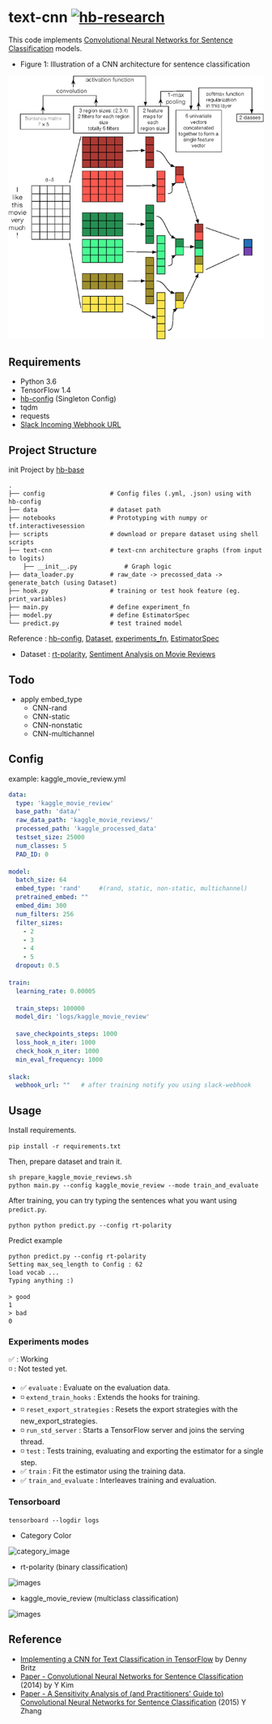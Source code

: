 # text-cnn [![hb-research](https://img.shields.io/badge/hb--research-experiment-green.svg?style=flat&colorA=448C57&colorB=555555)](https://github.com/hb-research)

This code implements [Convolutional Neural Networks for Sentence Classification](http://arxiv.org/abs/1408.5882) models.

- Figure 1: Illustration of a CNN architecture for sentence classification

![figure-1](images/figure-1.png)


## Requirements

- Python 3.6
- TensorFlow 1.4
- [hb-config](https://github.com/hb-research/hb-config) (Singleton Config)
- tqdm
- requests
- [Slack Incoming Webhook URL](https://my.slack.com/services/new/incoming-webhook/)

## Project Structure

init Project by [hb-base](https://github.com/hb-research/hb-base)

    .
    ├── config                  # Config files (.yml, .json) using with hb-config
    ├── data                    # dataset path
    ├── notebooks               # Prototyping with numpy or tf.interactivesession
    ├── scripts                 # download or prepare dataset using shell scripts
    ├── text-cnn                # text-cnn architecture graphs (from input to logits)
        ├── __init__.py             # Graph logic
    ├── data_loader.py          # raw_date -> precossed_data -> generate_batch (using Dataset)
    ├── hook.py                 # training or test hook feature (eg. print_variables)
    ├── main.py                 # define experiment_fn
    ├── model.py                # define EstimatorSpec
    └── predict.py              # test trained model       

Reference : [hb-config](https://github.com/hb-research/hb-config), [Dataset](https://www.tensorflow.org/api_docs/python/tf/data/Dataset#from_generator), [experiments_fn](https://www.tensorflow.org/api_docs/python/tf/contrib/learn/Experiment), [EstimatorSpec](https://www.tensorflow.org/api_docs/python/tf/estimator/EstimatorSpec)

- Dataset : [rt-polarity](https://github.com/yoonkim/CNN_sentence), [Sentiment Analysis on Movie Reviews](https://www.kaggle.com/c/sentiment-analysis-on-movie-reviews/data)

## Todo

- apply embed_type 
	- CNN-rand
	- CNN-static
	- CNN-nonstatic
	- CNN-multichannel

## Config

example: kaggle\_movie\_review.yml

```yml
data:
  type: 'kaggle_movie_review'
  base_path: 'data/'
  raw_data_path: 'kaggle_movie_reviews/'
  processed_path: 'kaggle_processed_data'
  testset_size: 25000
  num_classes: 5
  PAD_ID: 0

model:
  batch_size: 64
  embed_type: 'rand'     #(rand, static, non-static, multichannel)
  pretrained_embed: "" 
  embed_dim: 300
  num_filters: 256
  filter_sizes:
    - 2
    - 3
    - 4
    - 5
  dropout: 0.5

train:
  learning_rate: 0.00005
  
  train_steps: 100000
  model_dir: 'logs/kaggle_movie_review'
  
  save_checkpoints_steps: 1000
  loss_hook_n_iter: 1000
  check_hook_n_iter: 1000
  min_eval_frequency: 1000
  
slack:
  webhook_url: ""   # after training notify you using slack-webhook
```


## Usage

Install requirements.

```pip install -r requirements.txt```

Then, prepare dataset and train it.

```
sh prepare_kaggle_movie_reviews.sh
python main.py --config kaggle_movie_review --mode train_and_evaluate
```

After training, you can try typing the sentences what you want using `predict.py`.

```python python predict.py --config rt-polarity```

Predict example

```
python predict.py --config rt-polarity
Setting max_seq_length to Config : 62
load vocab ...
Typing anything :)

> good
1
> bad
0
```

### Experiments modes

:white_check_mark: : Working  
:white_medium_small_square: : Not tested yet.

- :white_check_mark: `evaluate` : Evaluate on the evaluation data.
- :white_medium_small_square: `extend_train_hooks` : Extends the hooks for training.
- :white_medium_small_square: `reset_export_strategies` : Resets the export strategies with the new_export_strategies.
- :white_medium_small_square: `run_std_server` : Starts a TensorFlow server and joins the serving thread.
- :white_medium_small_square: `test` : Tests training, evaluating and exporting the estimator for a single step.
- :white_check_mark: `train` : Fit the estimator using the training data.
- :white_check_mark: `train_and_evaluate` : Interleaves training and evaluation.


### Tensorboard

```tensorboard --logdir logs```

- Category Color

![category_image](images/category.png)

- rt-polarity (binary classification)

![images](images/rt-polarity_loss_and_accuracy.jpeg)

- kaggle_movie_review (multiclass classification)

![images](images/kaggle-loss_and_accuracy.jpg)


## Reference

- [Implementing a CNN for Text Classification in TensorFlow](http://www.wildml.com/2015/12/implementing-a-cnn-for-text-classification-in-tensorflow/) by Denny Britz
- [Paper - Convolutional Neural Networks for Sentence Classification](http://arxiv.org/abs/1408.5882) (2014) by Y Kim
- [Paper - A Sensitivity Analysis of (and Practitioners' Guide to) Convolutional Neural Networks for Sentence Classification](https://arxiv.org/pdf/1510.03820.pdf) (2015) Y Zhang
